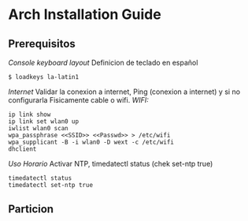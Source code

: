 <!--
Title: Instalacion ArchLinux
Date: 14-08-23
Author: Dferruz
Ref: (1) Arfan Zubi 	
- https://www.youtube.com/watch?v=cOobSmI-XgA&t=399s
- https://github.com/3rfaan
-->

# Arch Installation Guide

## Prerequisitos
*Console keyboard layout*
Definicion de teclado en español
```
$ loadkeys la-latin1
```
*Internet*
Validar la conexion a internet, Ping (conexion a internet) y si no configurarla
Fisicamente cable o wifi.
*WIFI:*
```
ip link show
ip link set wlan0 up
iwlist wlan0 scan
wpa_passphrase <<SSID>> <<Passwd>> > /etc/wifi
wpa_supplicant -B -i wlan0 -D wext -c /etc/wifi
dhclient
```

*Uso Horario* 
Activar NTP, timedatectl status (chek set-ntp true)
```
timedatectl status
timedatectl set-ntp true
```
## Particion

<!--
# Instalación Archlinux
(1) Preparación
(2) Particionado 
(3) Instalación Sistema Base 
(4) Arranque
(5) Personalización del Sistema
(6) Servicios y Programas
(7) Administrador y usuarios
(8) Instalación del Kernel
(9) Salir, desmontar y Reboot

## Preparación 
**teclado**
```
loadkey la_latin1
```

**Internet**
**hora**

## Particionado 
## Instalación Sistema Base 
## Arranque
## Personalización del Sistema
## Servicios y Programas
## Administrador y usuarios
## Instalación del Kernel
## Salir, desmontar y Reboot

# dotfiles
Configuraciones personales: 
(1) qtile. Basada en antonio Sarosi 
(2) alacritty. 
(3) neovim.
(4) Rofi.

extraidas de otros repsitorios y adaptadas segun mi gusto.

Plugin importantes de nvim
https://www.tabnine.com/blog/top-vim-plugins/?utm_term=&utm_source=google.com&utm_medium=cpc&utm_campaign=14293437790&utm_content=&gclid=EAIaIQobChMIrfq1r7uS-AIVDlKRCh3zmwp7EAAYASAAEgIZ0PD_BwE
--!>
